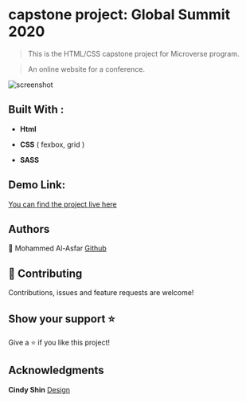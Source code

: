 
# capstone project:  Global Summit 2020

  
  
> This is the HTML/CSS capstone project for Microverse program.

> An online website for a conference.

  
  

![screenshot](./project-SC.png)

  

## Built With :

  

-  **Html**

-  **CSS**  ( fexbox, grid )
- **SASS** 


## Demo Link:

[You can find the project live here](https://raw.githack.com/Fanger53/apple-page/features/index.html)

  

## Authors

  

👤  Mohammed Al-Asfar
       [Github](https://github.com/elasfarc)

## 🤝 Contributing

Contributions, issues and feature requests are welcome!

## Show your support ⭐️

Give a ⭐️ if you like this project!

  

## Acknowledgments

**Cindy Shin** 
[Design](https://www.behance.net/adagio07)